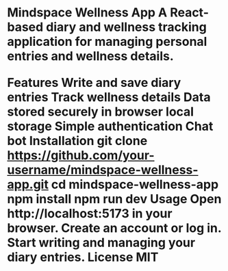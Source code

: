 <h1>Mindspace Wellness App
A React-based diary and wellness tracking application for managing personal entries and wellness details.

Features
Write and save diary entries
Track wellness details
Data stored securely in browser local storage
Simple authentication
Chat bot
Installation
git clone https://github.com/your-username/mindspace-wellness-app.git
cd mindspace-wellness-app
npm install
npm run dev
Usage
Open http://localhost:5173 in your browser.
Create an account or log in.
Start writing and managing your diary entries.
License
MIT</h1>
